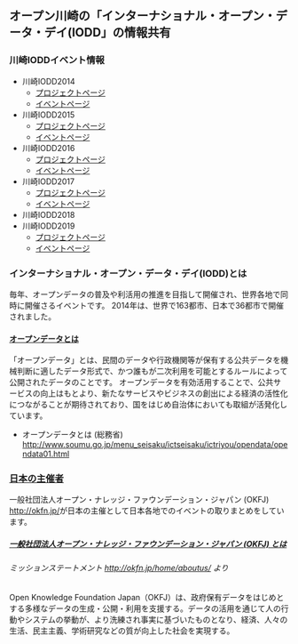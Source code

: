 オープン川崎の「インターナショナル・オープン・データ・デイ(IODD」の情報共有
----------------------

### 川崎IODDイベント情報
* 川崎IODD2014
  - [プロジェクトページ](https://github.com/openkawasaki/iodd/tree/master/2014)
  - [イベントページ](https://www.facebook.com/events/450440878389353/)
* 川崎IODD2015
  - [プロジェクトページ](https://github.com/openkawasaki/iodd/tree/master/2015)
  - [イベントページ](http://openkawasaki.connpass.com/event/11287/)
* 川崎IODD2016
  - [プロジェクトページ](https://github.com/openkawasaki/iodd/tree/master/2016)
  - [イベントページ](http://www.meetup.com/ja-JP/open_kawasaki/events/228129500/)
* 川崎IODD2017
  - [プロジェクトページ](https://github.com/openkawasaki/iodd/tree/master/2017)
  - [イベントページ](https://openkawasaki.connpass.com/event/51844/)
* 川崎IODD2018
* 川崎IODD2019
  - [プロジェクトページ](https://github.com/openkawasaki/iodd/tree/master/2019)
  - [イベントページ](http://cpb.openkawasaki.org/)


### インターナショナル・オープン・データ・デイ(IODD)とは
毎年、オープンデータの普及や利活用の推進を目指して開催され、世界各地で同時に開催さるイベントです。
2014年は、世界で163都市、日本で36都市で開催されました。

#### <u>オープンデータとは</u>

「オープンデータ」とは、民間のデータや行政機関等が保有する公共データを機械判断に適したデータ形式で、かつ誰もが二次利用を可能とするルールによって公開されたデータのことです。
オープンデータを有効活用することで、公共サービスの向上はもとより、新たなサービスやビジネスの創出による経済の活性化につながることが期待されており、国をはじめ自治体においても取組が活発化しています。

- オープンデータとは (総務省)  
	<http://www.soumu.go.jp/menu_seisaku/ictseisaku/ictriyou/opendata/opendata01.html>

### <u>日本の主催者</u>

一般社団法人オープン・ナレッジ・ファウンデーション・ジャパン (OKFJ) <http://okfn.jp/>が日本の主催として日本各地でのイベントの取りまとめをしています。

##### <u>一般社団法人オープン・ナレッジ・ファウンデーション・ジャパン (OKFJ) とは</u>

###### ミッションステートメント <http://okfn.jp/home/aboutus/> より

Open Knowledge Foundation Japan（OKFJ）は、政府保有データをはじめとする多様なデータの生成・公開・利用を支援する。データの活用を通じて人の行動やシステムの挙動が、より洗練され事実に基づいたものとなり、経済、人々の生活、民主主義、学術研究などの質が向上した社会を実現する。


